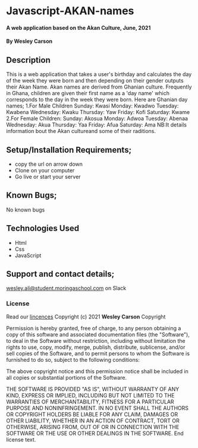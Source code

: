 # Javascript-AKAN-names
#### A web application based on the Akan Culture, June, 2021
#### By **Wesley Carson**
## Description
This is a web application that takes a user's birthday and calculates the day of the week they were born and then depending on their gender outputs their Akan Name.
Akan names are derived from Ghanian culture.
Frequently in Ghana, children are given their first name as a 'day name' which corresponds to the day in the week they were born.
Here are Ghanian day names;
1.For Male Children
Sunday: Kwasi
Monday: Kwadwo
Tuesday: Kwabena
Wednesday: Kwaku
Thursday:  Yaw
Friday: Kofi
Saturday: Kwame
2.For Female Children:
Sunday: Akosua
Monday: Adwoa
Tuesday: Abenaa
Wednesday: Akua
Thursday:  Yaa
Friday: Afua
Saturday: Ama
  NB:It details information bout the Akan cultureand some of their raditions.

## Setup/Installation Requirements;
- copy the url on arrow down
- Clone on your computer
- Go live or start your server
## Known Bugs;
No known bugs
## Technologies Used
- Html
- Css
- JavaScript
## Support and contact details;
wesley.ali@student.moringaschool.com on Slack
### License
Read our [lincences](./Lincense)
Copyright (c) 2021 **Wesley Carson**
Copyright <YEAR> <COPYRIGHT HOLDER>

Permission is hereby granted, free of charge, to any person obtaining a copy of this software and associated documentation files (the "Software"), to deal in the Software without restriction, including without limitation the rights to use, copy, modify, merge, publish, distribute, sublicense, and/or sell copies of the Software, and to permit persons to whom the Software is furnished to do so, subject to the following conditions:

The above copyright notice and this permission notice shall be included in all copies or substantial portions of the Software.

THE SOFTWARE IS PROVIDED "AS IS", WITHOUT WARRANTY OF ANY KIND, EXPRESS OR IMPLIED, INCLUDING BUT NOT LIMITED TO THE WARRANTIES OF MERCHANTABILITY, FITNESS FOR A PARTICULAR PURPOSE AND NONINFRINGEMENT. IN NO EVENT SHALL THE AUTHORS OR COPYRIGHT HOLDERS BE LIABLE FOR ANY CLAIM, DAMAGES OR OTHER LIABILITY, WHETHER IN AN ACTION OF CONTRACT, TORT OR OTHERWISE, ARISING FROM, OUT OF OR IN CONNECTION WITH THE SOFTWARE OR THE USE OR OTHER DEALINGS IN THE SOFTWARE.
End license text.
